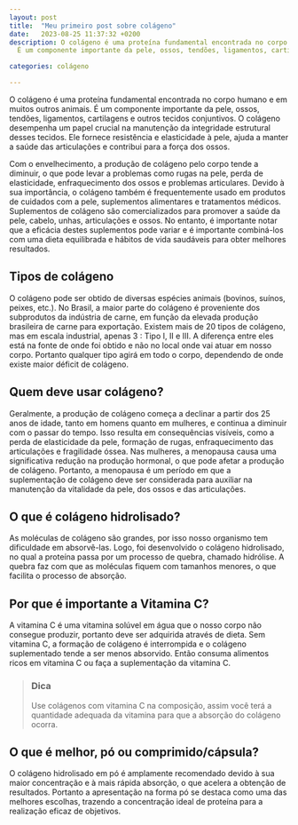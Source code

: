 ```yaml
---
layout: post
title:  "Meu primeiro post sobre colágeno"
date:   2023-08-25 11:37:32 +0200
description: O colágeno é uma proteína fundamental encontrada no corpo humano e em muitos outros animais.
  É um componente importante da pele, ossos, tendões, ligamentos, cartilagens e outros tecidos conjuntivos.

categories: colágeno

---
```

O colágeno é uma proteína fundamental encontrada no corpo humano e em muitos outros animais. 
É um componente importante da pele, ossos, tendões, ligamentos, cartilagens e outros tecidos conjuntivos.
O colágeno desempenha um papel crucial na manutenção da integridade estrutural desses tecidos. 
Ele fornece resistência e elasticidade à pele, ajuda a manter a saúde das articulações e contribui para a 
força dos ossos. 

Com o envelhecimento, a produção de colágeno pelo corpo tende a diminuir, o que pode levar a problemas 
como rugas na pele, perda de elasticidade, enfraquecimento dos ossos e problemas articulares.
Devido à sua importância, o colágeno também é frequentemente usado em produtos de cuidados com a pele, 
suplementos alimentares e tratamentos médicos. Suplementos de colágeno são comercializados para promover a 
saúde da pele, cabelo, unhas, articulações e ossos. No entanto, é importante notar que a eficácia destes 
suplementos pode variar e é importante combiná-los com uma dieta equilibrada e hábitos de vida saudáveis 
para obter melhores resultados.

## Tipos de colágeno
O colágeno pode ser obtido de diversas espécies animais (bovinos, suínos, peixes, etc.).
No Brasil, a maior parte do colágeno é proveniente dos subprodutos da indústria de carne, em função da elevada produção
brasileira de carne para exportação.
Existem mais de 20 tipos de colágeno, mas em escala industrial, apenas 3 : Tipo I, II e III. A diferença entre eles
está na fonte de onde foi obtido e não no local onde vai atuar em nosso corpo. Portanto qualquer tipo agirá em todo o corpo,
dependendo de onde existe maior déficit de colágeno.

## Quem deve usar colágeno?
Geralmente, a produção de colágeno começa a declinar a partir dos 25 anos de idade, tanto em homens quanto em mulheres,
e continua a diminuir com o passar do tempo. Isso resulta em consequências visíveis, como a perda de elasticidade da pele,
formação de rugas, enfraquecimento das articulações e fragilidade óssea. Nas mulheres, a menopausa causa uma significativa
redução na produção hormonal, o que pode afetar a produção de colágeno. Portanto, a menopausa é um período em que a
suplementação de colágeno deve ser considerada para auxiliar na manutenção da vitalidade da pele, dos ossos e das articulações.

## O que é colágeno hidrolisado?
As moléculas de colágeno são grandes, por isso nosso organismo tem dificuldade em absorvê-las. Logo, foi desenvolvido o
colágeno hidrolisado, no qual a proteína passa por um processo de quebra, chamado hidrólise. A quebra faz com que as
moléculas fiquem com tamanhos menores, o que facilita o processo de absorção.


## Por que é importante a Vitamina C?
A vitamina C é uma vitamina solúvel em água que o nosso corpo não consegue produzir, portanto deve ser adquirida através
de dieta. Sem vitamina C, a formação de colágeno é interrompida e o colágeno suplementado tende a ser menos absorvido.
Então consuma alimentos ricos em vitamina C ou faça a suplementação da vitamina C.  

> ### <span class="ion-android-bulb"></span> Dica 
> 
> Use colágenos com vitamina C na composição, assim você terá a quantidade adequada da vitamina para que a absorção
> do colágeno ocorra.

## O que é melhor, pó ou comprimido/cápsula?
O colágeno hidrolisado em pó é amplamente recomendado devido à sua maior concentração e à mais rápida absorção, o que
acelera a obtenção de resultados. Portanto a apresentação na forma pó se destaca como uma das melhores escolhas, trazendo
a concentração ideal de proteína para a realização eficaz de objetivos.
